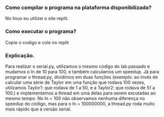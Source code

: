 ### Como compilar o programa na plataforma disponibilizada?

No linux eu utilizei o site replit.

### Como executar o programa?

Copie o codigo e cole no replit

### Explicação.

Para realizar o serial.py, utilizamos o mesmo código do lab passado e mudamos o ln de 10 para 100, e também calculamos um speedup.
Já para programar o thread.py, dividimos em duas funções (exemplo: ao invés de calcular uma série de Taylor em uma função que rodava 100 vezes, utilizamos Taylor1:
que rodava de 1 a 50, e a Taylor2: que rodava de 51 a 100.) e implementamos a thread em uma delas para serem excutadas ao mesmo tempo.
No ln = 100 não observamos nenhuma diferença no speedup do código, mas para o ln = 100000000, a thread.py roda muito mais rápido que a versão serial.
